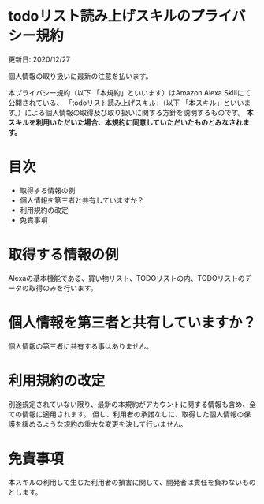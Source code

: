# todoリスト読み上げスキルのプライバシー規約
更新日: 2020/12/27

個人情報の取り扱いに最新の注意を払います。

本プライバシー規約（以下 「本規約」といいます）はAmazon Alexa Skillにて公開されている、
「todoリスト読み上げスキル」（以下 「本スキル」といいます。）による個人情報の取得及び取り扱いに関する方針を説明するものです。
**本スキルを利用いただいた場合、本規約に同意していただいたものとみなされます。**

# 目次
- 取得する情報の例
- 個人情報を第三者と共有していますか？
- 利用規約の改定
- 免責事項

# 取得する情報の例
Alexaの基本機能である、買い物リスト、TODOリストの内、TODOリストのデータの取得のみを行います。


# 個人情報を第三者と共有していますか？
個人情報の第三者に共有する事はありません。


# 利用規約の改定
別途規定されていない限り、最新の本規約がアカウントに関する情報も含め、全ての情報に適用されます。
但し、利用者の承諾なしに、取得した個人情報の保護を緩めるような規約の重大な変更を決して行いません。


# 免責事項
本スキルの利用して生じた利用者の損害に関して、開発者は責任を負わないものとします。
